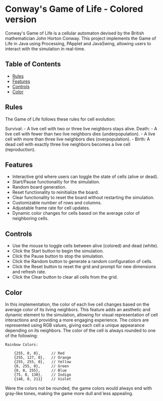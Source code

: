 # Conway's Game of Life - Colored version
Conway's Game of Life is a cellular automaton devised by the British mathematician John Horton Conway. This project implements the Game of Life in Java using Processing, PApplet and JavaSwing, allowing users to interact with the simulation in real-time.

## Table of Contents

- [Rules](#rules)
- [Features](#features)
- [Controls](#controls)
- [Color](#color)


## Rules
  
The Game of Life follows these rules for cell evolution:

  Survival:
    - A live cell with two or three live neighbors stays alive.
  Death:
    - A live cell with fewer than two live neighbors dies (underpopulation).
    - A live cell with more than three live neighbors dies (overpopulation).
    - Birth: A dead cell with exactly three live neighbors becomes a live cell (reproduction).

## Features

- Interactive grid where users can toggle the state of cells (alive or dead).
- Start/Pause functionality for the simulation.
- Random board generation.
- Reset functionality to reinitialize the board.
- Clear functionality to reset the board without restarting the simulation.
- Customizable number of rows and columns.
- Adjustable frame rate for cell updates.
- Dynamic color changes for cells based on the average color of neighboring cells.

## Controls
  
- Use the mouse to toggle cells between alive (colored) and dead (white).
- Click the Start button to begin the simulation.
- Click the Pause button to stop the simulation.
- Click the Random button to generate a random configuration of cells.
- Click the Reset button to reset the grid and prompt for new dimensions and refresh rate.
- Click the Clear button to clear all cells from the grid.

## Color
In this implementation, the color of each live cell changes based on the average color of its living neighbors. This feature adds an aesthetic and dynamic element to the simulation, allowing for visual representation of cell interactions and providing a more engaging experience. The colors are represented using RGB values, giving each cell a unique appearance depending on its neighbors. The color of the cell is always rounded to one of the following: 

    Rainbow Colors:
    
		{255, 0, 0},     // Red
		{255, 127, 0},   // Orange
		{255, 255, 0},   // Yellow
		{0, 255, 0},     // Green
		{0, 0, 255},     // Blue
		{75, 0, 130},    // Indigo
		{148, 0, 211}    // Violet

  Were the colors not be rounded, the game colors would always end with gray-like tones, making the game more dull and less appealing.
